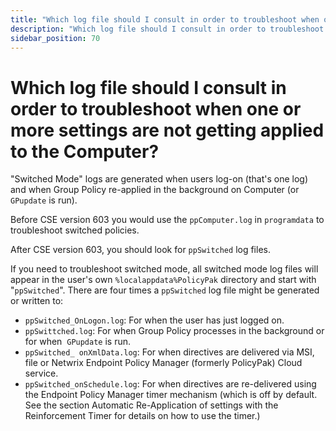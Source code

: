 ```yaml
---
title: "Which log file should I consult in order to troubleshoot when one or more settings are not getting applied to the Computer?"
description: "Which log file should I consult in order to troubleshoot when one or more settings are not getting applied to the Computer?"
sidebar_position: 70
---
```


# Which log file should I consult in order to troubleshoot when one or more settings are not getting applied to the Computer?

"Switched Mode" logs are generated when users log-on (that's one log) and when Group Policy
re-applied in the background on Computer (or `GPupdate` is run).

Before CSE version 603 you would use the `ppComputer.log` in `programdata` to troubleshoot switched
policies.

After CSE version 603, you should look for `ppSwitched` log files.

If you need to troubleshoot switched mode, all switched mode log files will appear in the user's own
`%localappdata%PolicyPak` directory and start with "`ppSwitched`". There are four times a
`ppSwitched` log file might be generated or written to:

- `ppSwitched_OnLogon.log`: For when the user has just logged on.
- `ppSwittched.log`: For when Group Policy processes in the background or for when  `GPupdate` is
  run.
- `ppSwitched_ onXmlData.log`: For when directives are delivered via MSI, file or Netwrix Endpoint
  Policy Manager (formerly PolicyPak) Cloud service.
- `ppSwitched_onSchedule.log`: For when directives are re-delivered using the Endpoint Policy
  Manager timer mechanism (which is off by default. See the section Automatic Re-Application of
  settings with the Reinforcement Timer for details on how to use the timer.)
